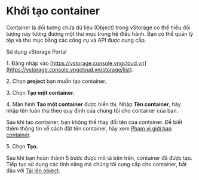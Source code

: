 # Khởi tạo container

Container là đối tượng chứa dữ liệu (Object) trong vStorage có thể hiểu đối tượng này tương đương một thư mục trong hệ điều hành. Bạn có thể quản lý tệp và thư mục bằng các công cụ và API được cung cấp.

&#x20;Sử dụng vStorage Portal

1\. Đăng nhập vào [https://vstorage.console.vngcloud.vn](https://vstorage.console.vngcloud.vn/storage/list).

2\. Chọn **project** bạn muốn tạo container.

3\. Chọn **Tạo một container.**

4\. Màn hình **Tạo một container** được hiển thị. Nhập **Tên container**, hãy nhập tên tuân thủ theo quy định của chúng tôi cho container của bạn.&#x20;

Sau khi tạo container, bạn không thể thay đổi tên của container. Để biết thêm thông tin về cách đặt tên container, hãy xem [Phạm vi giới hạn container](pham-vi-gioi-han-container.md).

5\. Chọn **Tạo.**

Sau khi bạn hoàn thành 5 bước được mô tả bên trên, container đã được tạo. Tiếp tục sử dụng các tính năng mà chúng tôi cung cấp cho container, bắt đầu với [Tải lên object](../lam-viec-voi-directory-va-object/tai-len-tep-tin.md).

<figure><img src="../../../../../.gitbook/assets/Khoi_tao_container (1).gif" alt=""><figcaption></figcaption></figure>
